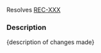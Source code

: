 Resolves [REC-XXX](https://https://ritocecs.atlassian.net/browse/REC-XXX)

### Description

{description of changes made}

<!--
* Make sure the title looks something like "REC-XXX: [server | client]- A succinct description of what this change does"
* Add the "code review" label and label for whether it's a 'server' or a 'client' story
* Use the "Reviewers" menu on the right to notify the people on the team
* Remove this comment from the pull request description
-->
